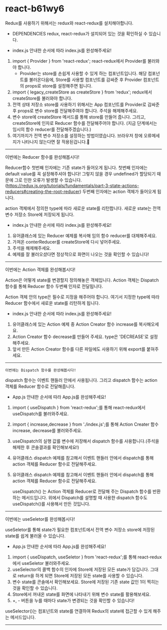 # react-b61wy6

Redux를 사용하기 위해서는 redux와 react-redux를 설치해야합니다.

- DEPENDENCIES
  redux, react-redux가 설치되어 있는 것을 확인하실 수 있습니다.

- index.js
  안내한 순서에 따라 index.js를 완성해주세요!

1. import { Provider } from 'react-redux';
   react-redux에서 Provider를 불러와야 합니다.
   - Provider는 store를 손쉽게 사용할 수 있게 하는 컴포넌트입니다.
     해당 컴포넌트를 불러온다음에, Store를 사용할 컴포넌트를 감싸준 후
     Provider 컴포넌트의 props로 store를 설정해주면 됩니다.
2. import { legacy_createStore as createStore } from 'redux';
   redux에서 createStore를 불러와야 합니다.
3. 전역 상태 저장소 store를 사용하기 위해서는 App 컴포넌트를
   Provider로 감싸준 후 props로 변수 store를 전달해주여야 합니다.
   주석을 해제해주세요.
4. 변수 store에 createStore 메서드를 통해 store를 만들어 줍니다.
   그리고, createStore에 인자로 Reducer 함수를 전달해주어야 합니다.
   (지금 단계에서는 임시의 함수 reducer를 전달해주겠습니다.)
5. 여기까지가 전역 변수 저장소를 설정하는 방법이였습니다.
   브라우저 창에 오류메세지가 나타나지 않는다면 잘 적용된겁니다.👏
   
   
 -------------------------------------------------------
   
   이번에는 Reducer 함수를 완성해봅시다!

Reducer함수 첫번째 인자에는 기존 state가 들어오게 됩니다.
첫번째 인자에는 default value를 꼭 설정해주셔야 합니다!
그렇지 않을 경우 undefined가 할당되기 때문에 그로 인한 오류가 발생할 수 있습니다.
(https://redux.js.org/tutorials/fundamentals/part-3-state-actions-reducers#creating-the-root-reducer)
두번째 인자에는 action 객체가 들어오게 됩니다.

action 객체에서 정의한 type에 따라 새로운 state를 리턴합니다.
새로운 state는 전역 변수 저장소 Store에 저장되게 됩니다.

- index.js
  안내한 순서에 따라 index.js를 완성해주세요!

1. 유어클래스에 있는 Reducer 예제를 복사해 임의 함수 reducer를
   대체해주세요.
2. 가져온 conterReducer를 createStore에 다시 넣어주세요.
3. 주석을 해제해주세요.
4. 예제를 잘 불러오셨다면 정상적으로 화면이 나오는 것을 확인할 수 있습니다!

-------------------------------------------------------
 
 이번에는 Action 객체를 완성해봅시다!

Action은 어떻게 state를 변경할지 정의해놓은 객체입니다.
Action 객체는 Dispatch 함수를 통해 Reducer 함수 두번째 인자로 전달됩니다.

Action 객체 안의 type은 필수로 지정을 해주어야 합니다.
여기서 지정한 type에 따라 Reducer 함수에서 새로운 state를 리턴하게 됩니다.

- index.js
  안내한 순서에 따라 index.js를 완성해주세요!

1. 유어클래스에 있는 Action 예제 중 Action Creator 함수 increase를
   복사해오세요.
2. Action Creator 함수 decrease를 만들어 주세요. type은 'DECREASE'로
   설정해주세요.
3. 앞서 만든 Action Creator 함수를 다른 파일에도 사용하기 위해 export를
   붙혀주세요.
   
-------------------------------------------------------
    
    이번에는 Dispatch 함수를 완성해봅시다!

dispatch 함수는 이벤트 핸들러 안에서 사용됩니다.
그리고 dispatch 함수는 action 객체를 Reducer 함수로 전달해줍니다.

- App.js
  안내한 순서에 따라 App.js를 완성해주세요!

1. import { useDispatch } from 'react-redux';를 통해
   react-redux에서 useDispatch를 불러와주세요.
2. import { increase,decrease } from './index.js';를 통해
   Action Creater 함수 increase, decrease를 불러와주세요.
3. useDispatch의 실행 값를 변수에 저장해서 dispatch 함수를
   사용합니다.(주석을 해제한 후 콘솔결과를 확인해보세요!)
4. 유어클래스 dispatch 예제를 참고해서 이벤트 핸들러 안에서 dispatch를
   통해 action 객체를 Reducer 함수로 전달해주세요.
5. 유어클래스 dispatch 예제를 참고해서 이벤트 핸들러 안에서 dispatch를
   통해 action 객체를 Reducer 함수로 전달해주세요.
   
   useDispatch() 는 Action 객체를 Reducer로 전달해 주는 Dispatch 함수를 반환하는 메서드입니다. 
위에서 Dispatch를 설명할 때 사용한 dispatch 함수도 useDispatch()를 사용해서 만든 것입니다.

  -------------------------------------------------------
  
  이번에는 useSeletor를 완성해봅시다!

useSeletor를 통해 state가 필요한 컴포넌트에서
전역 변수 저장소 store에 저장된 state를 쉽게 불러올 수 있습니다.

- App.js
  안내한 순서에 따라 App.js를 완성해주세요!

1. import { useDispatch, useSeletor } from 'react-redux';를 통해
   react-redux에서 useSeletor 불러와주세요.
2. useSelector의 콜백 함수의 인자에 Store에 저장된 모든 state가
   담깁니다. 그대로 return을 하게 되면 Store에 저장된 모든 state를
   사용할 수 있습니다.
3. 변수 state를 콘솔에서 확인해보세요. Store에 저장된 기존 state 값인
   1이 찍히는 것을 확인할 수 있습니다.
4. Store에서 꺼내온 state를 화면에 나타내기 위해 변수 state를 활용해보세요.
5. +, - 버튼을 누를 때마다 state가 변경되는 것을 확인할 수 있습니다!

useSelector()는 컴포넌트와 state를 연결하여 Redux의 state에 접근할 수 있게 해주는 메서드입니다.

--------------------------------------------------------------------------







